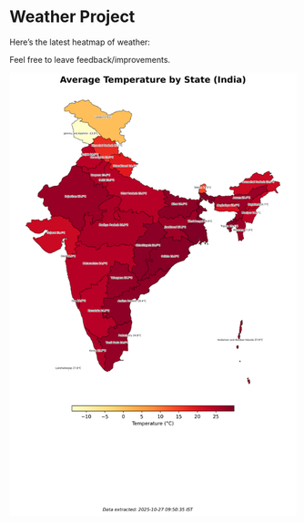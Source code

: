 # Weather Project

Here’s the latest heatmap of weather:

Feel free to leave feedback/improvements.

![India Heatmap](docs/assets/india_heatmap.png?v=FEF315)
